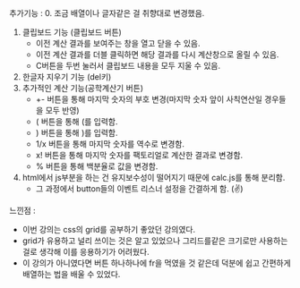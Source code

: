 추가기능 :
0. 조금 배열이나 글자같은 걸 취향대로 변경했음.
1. 클립보드 기능 (클립보드 버튼)
    - 이전 계산 결과를 보여주는 창을 열고 닫을 수 있음.
    - 이전 계산 결과를 더블 클릭하면 해당 결과를 다시 계산창으로 올릴 수 있음.
    - C버튼을 두번 눌러서 클립보드 내용을 모두 지울 수 있음.
2. 한글자 지우기 기능 (del키)
3. 추가적인 계산 기능(공학계산기 버튼)
    - +- 버튼을 통해 마지막 숫자의 부호 변경(마지막 숫자 앞이 사칙연산일 경우들을 모두 반영)
    - ( 버튼을 통해 (를 입력함.
    - ) 버튼을 통해 )를 입력함.
    - 1/x 버튼을 통해 마지막 숫자를 역수로 변경함.
    - x! 버튼을 통해 마지막 숫자를 팩토리얼로 계산한 결과로 변경함.
    - % 버튼을 통해 백분율로 값을 변경함.
4. html에서 js부분을 하는 건 유지보수성이 떨어지기 때문에 calc.js를 통해 분리함.
    - 그 과정에서 button들의 이벤트 리스너 설정을 간결하게 함. (✌)

느낀점 : 
- 이번 강의는 css의 grid를 공부하기 좋았던 강의였다.
- grid가 유용하고 널리 쓰이는 것은 알고 있었으나 그리드를같은 크기로만 사용하는 걸로 생각해 이를 응용하기가 어려웠다.
- 이 강의가 아니였다면 버튼 하나하나에 fr을 먹였을 것 같은데 덕분에 쉽고 간편하게 배열하는 법을 배울 수 있었다.